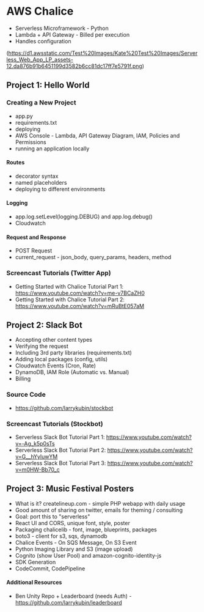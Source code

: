 # AWS Chalice

* Serverless Microframework - Python
* Lambda + API Gateway - Billed per execution
* Handles configuration

(https://d1.awsstatic.com/Test%20Images/Kate%20Test%20Images/Serverless_Web_App_LP_assets-12.da876b91b6451199d3582b6cc81dc17ff7e5791f.png)

## Project 1: Hello World

### Creating a New Project

* app.py
* requirements.txt
* deploying
* AWS Console - Lambda, API Gateway Diagram, IAM, Policies and Permissions
* running an application locally

#### Routes

* decorator syntax
* named placeholders
* deploying to different environments

#### Logging

* app.log.setLevel(logging.DEBUG) and app.log.debug()
* Cloudwatch

#### Request and Response

* POST Request
* current_request - json_body, query_params, headers, method

### Screencast Tutorials (Twitter App)

* Getting Started with Chalice Tutorial Part 1: https://www.youtube.com/watch?v=me-v7BCaZH0
* Getting Started with Chalice Tutorial Part 2: https://www.youtube.com/watch?v=mRuBtE057aM

## Project 2: Slack Bot

* Accepting other content types
* Verifying the request
* Including 3rd party libraries (requirements.txt)
* Adding local packages (config, utils)
* Cloudwatch Events (Cron, Rate)
* DynamoDB, IAM Role (Automatic vs. Manual)
* Billing

### Source Code

* https://github.com/larrykubin/stockbot

### Screencast Tutorials (Stockbot)

* Serverless Slack Bot Tutorial Part 1: https://www.youtube.com/watch?v=-Ag_k5p0sTs
* Serverless Slack Bot Tutorial Part 2: https://www.youtube.com/watch?v=G__hYyluwYM
* Serverless Slack Bot Tutorial Part 3: https://www.youtube.com/watch?v=m0HW-Bb70_c

## Project 3: Music Festival Posters

* What is it? createlineup.com - simple PHP webapp with daily usage
* Good amount of sharing on twitter, emails for theming / consulting
* Goal: port this to "serverless"
* React UI and CORS, unique font, style, poster
* Packaging chalicelib - font, image, blueprints, packages
* boto3 - client for s3, sqs, dynamodb
* Chalice Events - On SQS Message, On S3 Event
* Python Imaging Library and S3 (image upload)
* Cognito (show User Pool) and amazon-cognito-identity-js
* SDK Generation
* CodeCommit, CodePipeline

#### Additional Resources

* Ben Unity Repo + Leaderboard (needs Auth) - https://github.com/larrykubin/leaderboard
